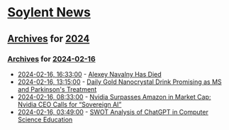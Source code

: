 # [Soylent News](../../../README.md)

## [Archives](../../index.md) for [2024](../index.md)

### [Archives](../../index.md) for [2024-02-16](index.md)

* [2024-02-16, 16:33:00](https://soylentnews.org/politics/article.pl?sid=24/02/16/1615214&from=rss) - [Alexey Navalny Has Died](https://soylentnews.org/politics/article.pl?sid=24/02/16/1615214&from=rss)
* [2024-02-16, 13:15:00](https://soylentnews.org/article.pl?sid=24/02/15/1136253&from=rss) - [Daily Gold Nanocrystal Drink Promising as MS and Parkinson's Treatment](https://soylentnews.org/article.pl?sid=24/02/15/1136253&from=rss)
* [2024-02-16, 08:33:00](https://soylentnews.org/article.pl?sid=24/02/15/024233&from=rss) - [Nvidia Surpasses Amazon in Market Cap; Nvidia CEO Calls for “Sovereign AI”](https://soylentnews.org/article.pl?sid=24/02/15/024233&from=rss)
* [2024-02-16, 03:49:00](https://soylentnews.org/article.pl?sid=24/02/15/020239&from=rss) - [SWOT Analysis of ChatGPT in Computer Science Education](https://soylentnews.org/article.pl?sid=24/02/15/020239&from=rss)

